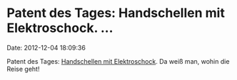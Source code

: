Patent des Tages: Handschellen mit Elektroschock. \...
======================================================

Date: 2012-12-04 18:09:36

Patent des Tages: [Handschellen mit
Elektroschock](http://gizmodo.com/5964912/these-patents-show-a-seriously-shocking-future-for-handcuffs).
Da weiß man, wohin die Reise geht!
